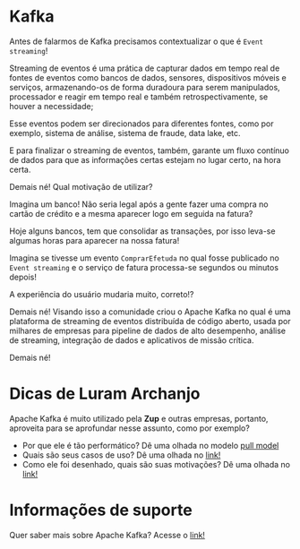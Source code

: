 # Kafka

Antes de falarmos de Kafka precisamos contextualizar o que é `Event streaming`!

Streaming de eventos é uma prática de capturar dados em tempo real de fontes de eventos como bancos de dados, sensores, 
dispositivos móveis e serviços, armazenando-os de forma duradoura para serem manipulados, processador e reagir em tempo 
real e também retrospectivamente, se houver a necessidade; 

Esse eventos podem ser direcionados para diferentes fontes, como por exemplo, sistema de análise, sistema de fraude, 
data lake, etc.
 
E para finalizar o streaming de eventos, também, garante um fluxo contínuo de dados para que as informações certas 
estejam no lugar certo, na hora certa.

Demais né! Qual motivação de utilizar?

Imagina um banco! Não seria legal após a gente fazer uma compra no cartão de crédito e a mesma aparecer logo em seguida 
na fatura?

Hoje alguns bancos, tem que consolidar as transações, por isso leva-se algumas horas para aparecer na nossa fatura!

Imagina se tivesse um evento `ComprarEfetuda` no qual fosse publicado no `Event streaming` e o serviço de fatura 
processa-se segundos ou minutos depois!

A experiência do usuário mudaria muito, correto!?

Demais né! Visando isso a comunidade criou o Apache Kafka no qual é uma plataforma de streaming de eventos distribuída 
de código aberto, usada por milhares de empresas para pipeline de dados de alto desempenho, análise de streaming, 
integração de dados e aplicativos de missão crítica.

Demais né!

# Dicas de Luram Archanjo

Apache Kafka é muito utilizado pela **Zup** e outras empresas, portanto, aproveita para se aprofundar nesse assunto, como 
por exemplo?

- Por que ele é tão performático? Dê uma olhada no modelo [pull model](https://kafka.apache.org/documentation/#design_pull)
- Quais são seus casos de uso? Dê uma olhada no [link!](https://kafka.apache.org/uses)
- Como ele foi desenhado, quais são suas motivações? Dê uma olhada no [link!](https://kafka.apache.org/documentation/#design)

# Informações de suporte

Quer saber mais sobre Apache Kafka? Acesse o [link!](https://kafka.apache.org/)